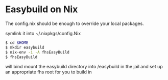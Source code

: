# Easybuild on Nix

The config.nix should be enough to override your local packages.

symlink it into ~/.nixpkgs/config.Nix

```sh
$ cd $HOME
$ mkdir easybuild
$ nix-env -i -A fhsEasyBuild
$ fhsEasyBuild
```

will bind mount the easybuild directory into /easybuild in the jail and set up
an appropriate fhs root for you to build in
